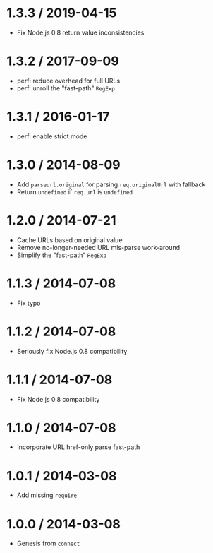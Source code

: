 # 1.3.3 / 2019-04-15

- Fix Node.js 0.8 return value inconsistencies

# 1.3.2 / 2017-09-09

- perf: reduce overhead for full URLs
- perf: unroll the "fast-path" `RegExp`

# 1.3.1 / 2016-01-17

- perf: enable strict mode

# 1.3.0 / 2014-08-09

- Add `parseurl.original` for parsing `req.originalUrl` with fallback
- Return `undefined` if `req.url` is `undefined`

# 1.2.0 / 2014-07-21

- Cache URLs based on original value
- Remove no-longer-needed URL mis-parse work-around
- Simplify the "fast-path" `RegExp`

# 1.1.3 / 2014-07-08

- Fix typo

# 1.1.2 / 2014-07-08

- Seriously fix Node.js 0.8 compatibility

# 1.1.1 / 2014-07-08

- Fix Node.js 0.8 compatibility

# 1.1.0 / 2014-07-08

- Incorporate URL href-only parse fast-path

# 1.0.1 / 2014-03-08

- Add missing `require`

# 1.0.0 / 2014-03-08

- Genesis from `connect`
